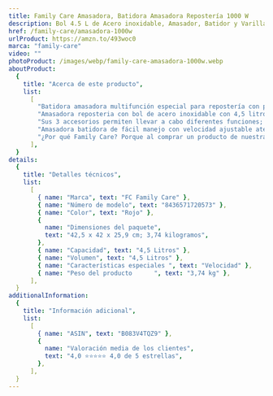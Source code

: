 ```yaml
---
title: Family Care Amasadora, Batidora Amasadora Repostería 1000 W
description: Bol 4.5 L de Acero inoxidable, Amasador, Batidor y Varillas de Acero, Protección para Salpicaduras, Rojo
href: /family-care/amasadora-1000w
urlProduct: https://amzn.to/493woc0
marca: "family-care"
video: ""
photoProduct: /images/webp/family-care-amasadora-1000w.webp
aboutProduct:
  {
    title: "Acerca de este producto",
    list:
      [
        "Batidora amasadora multifunción especial para repostería con potente motor AC profesional de 1000W. Presenta movimiento orbital para obtener las masas más sofisticadas.",
        "Amasadora reposteria con bol de acero inoxidable con 4,5 litros de capacidad y tapa transparente para evitar las salpicaduras obteniendo un mayor control de trabajo.",
        "Sus 3 accesorios permiten llevar a cabo diferentes funciones; batidor de varilla (especial para montar claras de huevo, nata, merengue), gancho para amasar (masa madre de pan, pizza, pasta) y gancho agitador (para galletas, función mezcladora de alimentos).",
        "Amasadora batidora de fácil manejo con velocidad ajustable atendiendo al accesorio empleado. Accesorios y bol desmontables para una fácil limpieza. Sistema de protección sobrecalentamiento y apagado automático al levantar el cabezal. Pies antideslizantes que permite conseguir un uso más seguro.",
        "¿Por qué Family Care? Porque al comprar un producto de nuestra marca vas a tener 3 años de garantía en el producto y una atención al cliente de calidad y de confianza. Contacta con nosotros para cualquier duda o inconveniente y te ayudaremos encantados. Contestamos de manera personalizada y siempre en idioma local.",
      ],
  }
details:
  {
    title: "Detalles técnicos",
    list:
      [
        { name: "Marca", text: "FC Family Care" },
        { name: "Número de modelo", text: "8436571720573" },
        { name: "Color", text: "Rojo" },
        {
          name: "Dimensiones del paquete",
          text: "42,5 x 42 x 25,9 cm; 3,74 kilogramos",
        },
        { name: "Capacidad", text: "4,5 Litros" },
        { name: "Volumen", text: "4,5 Litros" },
        { name: "Características especiales	", text: "Velocidad" },
        { name: "Peso del producto		", text: "‎3,74 kg" },
      ],
  }
additionalInformation:
  {
    title: "Información adicional",
    list:
      [
        { name: "ASIN", text: "B083V4TQZ9" },
        {
          name: "Valoración media de los clientes",
          text: "4,0 ⭐️⭐️⭐️⭐️⭐ 4,0 de 5 estrellas",
        },
      ],
  }
---
```

